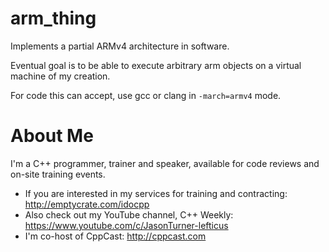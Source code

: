 # arm_thing

Implements a partial ARMv4 architecture in software.

Eventual goal is to be able to execute arbitrary arm objects on a virtual machine of my creation.

For code this can accept, use gcc or clang in `-march=armv4` mode.


# About Me

I'm a C++ programmer, trainer and speaker, available for code reviews and on-site training events.

 * If you are interested in my services for training and contracting: http://emptycrate.com/idocpp
 * Also check out my YouTube channel, C++ Weekly: https://www.youtube.com/c/JasonTurner-lefticus
 * I'm co-host of CppCast: http://cppcast.com

